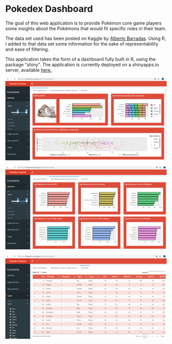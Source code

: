 # Pokedex Dashboard

The goal of this web application is to provide Pokémon core game players some insights about the Pokémons that would fit specific roles in their team.

The data set used has been posted on Kaggle by [Alberto Barradas](https://www.kaggle.com/abcsds/pokemon). Using R, I added to that data set some information for the sake of representability and ease of filtering.

This application takes the form of a dashboard fully built in R, using the package "shiny". The application is currently deployed on a shinyapps.io server, available [here.](https://l2cgauthier.shinyapps.io/PokedexAnalysis/)


![](https://github.com/L2cGauthier/PokedexDashboard/blob/master/Screenshots/Screenshot1.png)

![](https://github.com/L2cGauthier/PokedexDashboard/blob/master/Screenshots/Screenshot2.png)

![](https://github.com/L2cGauthier/PokedexDashboard/blob/master/Screenshots/Screenshot3.png)
